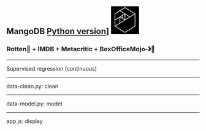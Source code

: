 ## MangoDB [Python version](https://img.shields.io/badge/python-%E2%89%A53.6-blue.svg?style=flat-square&logo=python&logoColor=white)] ![Metis logo](metis.png)

### Rotten🍅 + IMDB + Metacritic + BoxOfficeMojo-》🥭

----

Supervised regression (continuous)



----

data-clean.py: clean

----

data-model.py: model

----

app.js: display
